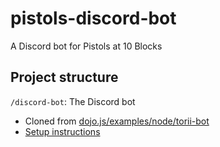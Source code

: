 # pistols-discord-bot
A Discord bot for Pistols at 10 Blocks

## Project structure

`/discord-bot`: The Discord bot

* Cloned from [dojo.js/examples/node/torii-bot](https://github.com/dojoengine/dojo.js/tree/main/examples/node/torii-bot)
* [Setup instructions](/discord-bot/)

